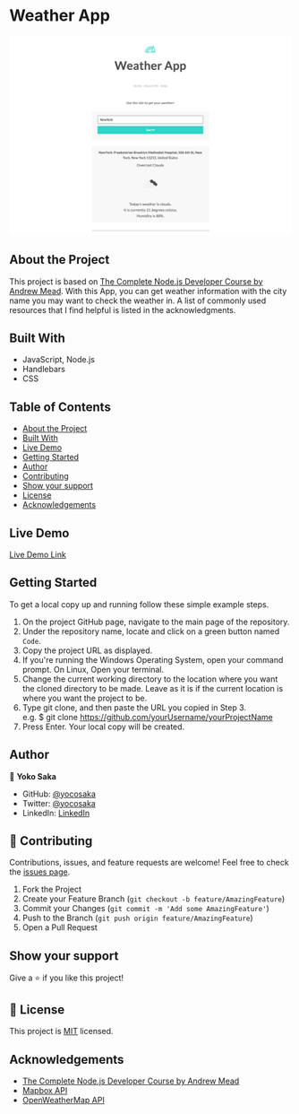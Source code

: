 # Weather App
![screenshot](./app_screenshot.png)


## About the Project

This project is based on [The Complete Node.js Developer Course by Andrew Mead](https://www.udemy.com/course/the-complete-nodejs-developer-course-2/).
With this App, you can get weather information with the city name you may want to check the weather in.
A list of commonly used resources that I find helpful is listed in the acknowledgments.


## Built With

- JavaScript, Node.js
- Handlebars
- CSS

## Table of Contents

* [About the Project](#about-the-project)
* [Built With](#built-with)
* [Live Demo](#live-demo)
* [Getting Started](#getting-started)
* [Author](#author)
* [Contributing](#contributing)
* [Show your support](#show-your-support)
* [License](#license)
* [Acknowledgements](#acknowledgements)


## Live Demo

[Live Demo Link](https://yokosaka-weather-app.herokuapp.com/)


## Getting Started

To get a local copy up and running follow these simple example steps.

1. On the project GitHub page, navigate to the main page of the repository.
2. Under the repository name, locate and click on a green button named `Code`. 
3. Copy the project URL as displayed.
4. If you're running the Windows Operating System, open your command prompt. On Linux, Open your terminal. 
5. Change the current working directory to the location where you want the cloned directory to be made. Leave as it is if the current location is where you want the project to be. 
6. Type git clone, and then paste the URL you copied in Step 3. <br>
e.g. $ git clone https://github.com/yourUsername/yourProjectName 
7. Press Enter. Your local copy will be created. 

## Author

👤 **Yoko Saka**

- GitHub: [@yocosaka](https://github.com/yocosaka)
- Twitter: [@yocosaka](https://twitter.com/yocosaka)
- LinkedIn: [LinkedIn](https://www.linkedin.com/in/yokosaka)

## 🤝 Contributing

Contributions, issues, and feature requests are welcome!
Feel free to check the [issues page](../../issues).

1. Fork the Project
2. Create your Feature Branch (`git checkout -b feature/AmazingFeature`)
3. Commit your Changes (`git commit -m 'Add some AmazingFeature'`)
4. Push to the Branch (`git push origin feature/AmazingFeature`)
5. Open a Pull Request


## Show your support

Give a ⭐️ if you like this project!


## 📝 License

This project is [MIT](./LICENSE) licensed.


## Acknowledgements
- [The Complete Node.js Developer Course by Andrew Mead](https://www.udemy.com/course/the-complete-nodejs-developer-course-2/)
- [Mapbox API](https://docs.mapbox.com/api/overview/)
- [OpenWeatherMap API](https://openweathermap.org/api)

